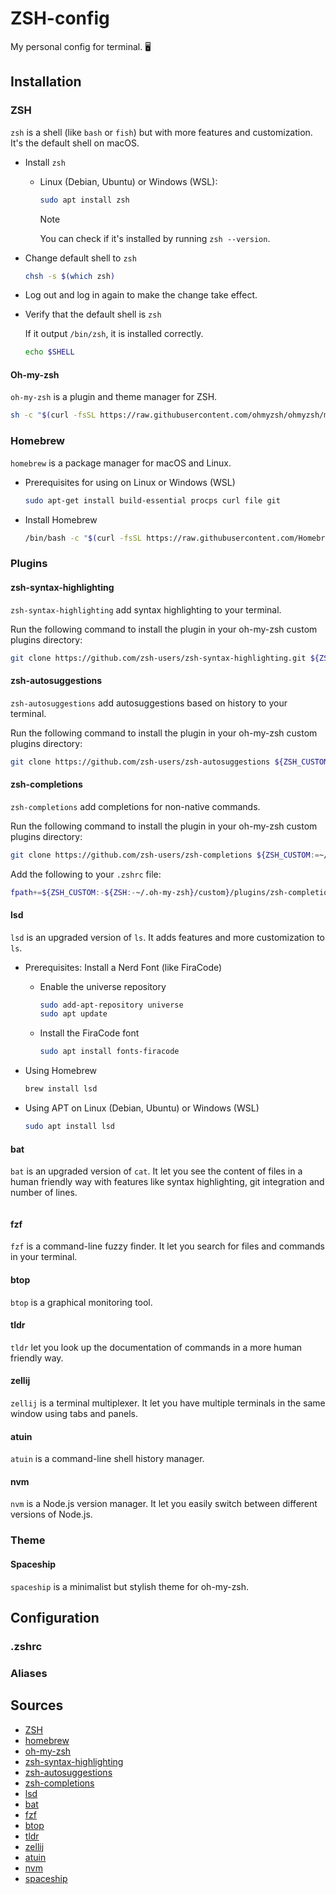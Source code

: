# ZSH-config

My personal config for terminal. 🖥️

## Installation

### ZSH

`zsh` is a shell (like `bash` or `fish`) but with more features and customization.
It's the default shell on macOS.

- Install `zsh`

  - Linux (Debian, Ubuntu) or Windows (WSL):

    ```bash
    sudo apt install zsh
    ```

    > [!NOTE]
    > You can check if it's installed by running `zsh --version`.

- Change default shell to `zsh`

  ```bash
  chsh -s $(which zsh)
  ```

- Log out and log in again to make the change take effect.

- Verify that the default shell is `zsh`

  If it output `/bin/zsh`, it is installed correctly.

  ```bash
  echo $SHELL
  ```

#### Oh-my-zsh

`oh-my-zsh` is a plugin and theme manager for ZSH.

```bash
sh -c "$(curl -fsSL https://raw.githubusercontent.com/ohmyzsh/ohmyzsh/master/tools/install.sh)"
```

### Homebrew

`homebrew` is a package manager for macOS and Linux.

- Prerequisites for using on Linux or Windows (WSL)

  ```bash
  sudo apt-get install build-essential procps curl file git
  ```

- Install Homebrew

  ```bash
  /bin/bash -c "$(curl -fsSL https://raw.githubusercontent.com/Homebrew/install/HEAD/install.sh)"
  ```

### Plugins

#### zsh-syntax-highlighting

`zsh-syntax-highlighting` add syntax highlighting to your terminal.

Run the following command to install the plugin in your oh-my-zsh custom plugins directory:

```bash
git clone https://github.com/zsh-users/zsh-syntax-highlighting.git ${ZSH_CUSTOM:-~/.oh-my-zsh/custom}/plugins/zsh-syntax-highlighting
```

#### zsh-autosuggestions

`zsh-autosuggestions` add autosuggestions based on history to your terminal.

Run the following command to install the plugin in your oh-my-zsh custom plugins directory:

```bash
git clone https://github.com/zsh-users/zsh-autosuggestions ${ZSH_CUSTOM:-~/.oh-my-zsh/custom}/plugins/zsh-autosuggestions
```

#### zsh-completions

`zsh-completions` add completions for non-native commands.

Run the following command to install the plugin in your oh-my-zsh custom plugins directory:

```bash
git clone https://github.com/zsh-users/zsh-completions ${ZSH_CUSTOM:=~/.oh-my-zsh/custom}/plugins/zsh-completions
```

Add the following to your `.zshrc` file:

```bash
fpath+=${ZSH_CUSTOM:-${ZSH:-~/.oh-my-zsh}/custom}/plugins/zsh-completions/src
```

#### lsd

`lsd` is an upgraded version of `ls`.
It adds features and more customization to `ls`.

- Prerequisites: Install a Nerd Font (like FiraCode)

  - Enable the universe repository

    ```bash
    sudo add-apt-repository universe
    sudo apt update
    ```

  - Install the FiraCode font

    ```bash
    sudo apt install fonts-firacode
    ```

- Using Homebrew

  ```bash
  brew install lsd
  ```

- Using APT on Linux (Debian, Ubuntu) or Windows (WSL)

  ```bash
  sudo apt install lsd
  ```

#### bat

`bat` is an upgraded version of `cat`.
It let you see the content of files in a human friendly way with features like syntax highlighting, git integration and number of lines.

```bash

```

#### fzf

`fzf` is a command-line fuzzy finder.
It let you search for files and commands in your terminal.

#### btop

`btop` is a graphical monitoring tool.

#### tldr

`tldr` let you look up the documentation of commands in a more human friendly way.

#### zellij

`zellij` is a terminal multiplexer.
It let you have multiple terminals in the same window using tabs and panels.

#### atuin

`atuin` is a command-line shell history manager.

#### nvm

`nvm` is a Node.js version manager.
It let you easily switch between different versions of Node.js.

### Theme

#### Spaceship

`spaceship` is a minimalist but stylish theme for oh-my-zsh.

## Configuration

### .zshrc

### Aliases

## Sources

- [ZSH](https://github.com/ohmyzsh/ohmyzsh/wiki/Installing-ZSH)
- [homebrew](https://github.com/Homebrew/install)
- [oh-my-zsh](https://github.com/ohmyzsh/ohmyzsh)
- [zsh-syntax-highlighting](https://github.com/zsh-users/zsh-syntax-highlighting)
- [zsh-autosuggestions](https://github.com/zsh-users/zsh-autosuggestions)
- [zsh-completions](https://github.com/zsh-users/zsh-completions)
- [lsd](https://github.com/lsd-rs/lsd)
- [bat](https://github.com/sharkdp/bat)
- [fzf](https://github.com/junegunn/fzf)
- [btop](https://github.com/aristocratos/btop)
- [tldr](https://github.com/tldr-pages/tldr)
- [zellij](https://github.com/zellij-org/zellij)
- [atuin](https://github.com/ellie/atuin)
- [nvm](https://github.com/nvm-sh/nvm)
- [spaceship](https://github.com/spaceship-prompt/spaceship-prompt)
